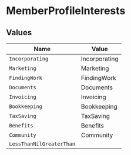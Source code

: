 # MemberProfileInterests


## Values

| Name                     | Value                    |
| ------------------------ | ------------------------ |
| `Incorporating`          | Incorporating            |
| `Marketing`              | Marketing                |
| `FindingWork`            | FindingWork              |
| `Documents`              | Documents                |
| `Invoicing`              | Invoicing                |
| `Bookkeeping`            | Bookkeeping              |
| `TaxSaving`              | TaxSaving                |
| `Benefits`               | Benefits                 |
| `Community`              | Community                |
| `LessThanNilGreaterThan` | <nil>                    |